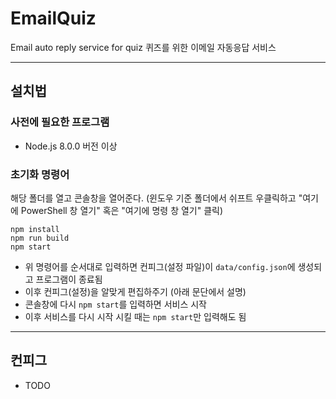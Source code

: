 # EmailQuiz
Email auto reply service for quiz
퀴즈를 위한 이메일 자동응답 서비스

---

## 설치법

### 사전에 필요한 프로그램
- Node.js 8.0.0 버전 이상

### 초기화 명령어
해당 폴더를 열고 콘솔창을 열어준다. (윈도우 기준 폴더에서 쉬프트 우클릭하고 "여기에 PowerShell 창 열기" 혹은 "여기에 명령 창 열기" 클릭)
```
npm install
npm run build
npm start
```
- 위 명령어를 순서대로 입력하면 컨피그(설정 파일)이 `data/config.json`에 생성되고 프로그램이 종료됨
- 이후 컨피그(설정)을 알맞게 편집하주기 (아래 문단에서 설명)
- 콘솔창에 다시 `npm start`를 입력하면 서비스 시작
- 이후 서비스를 다시 시작 시킬 때는 `npm start`만 입력해도 됨

---

## 컨피그
- TODO
